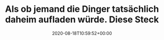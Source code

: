 ---
retweeted: false
source: <a href="https://about.twitter.com/products/tweetdeck" rel="nofollow">TweetDeck</a>
entities:
  user_mentions: []
  urls: []
  symbols: []
  media:
  - expanded_url: https://twitter.com/bascht/status/1295676785393360896/photo/1
    indices:
    - '140'
    - '163'
    url: https://t.co/2dL0drEoGJ
    media_url: http://pbs.twimg.com/media/Efsq9XsXkAAIrD5.png
    id_str: '1295676551619645440'
    id: '1295676551619645440'
    media_url_https: https://pbs.twimg.com/media/Efsq9XsXkAAIrD5.png
    sizes:
      medium:
        w: '750'
        h: '216'
        resize: fit
      large:
        w: '750'
        h: '216'
        resize: fit
      thumb:
        w: '150'
        h: '150'
        resize: crop
      small:
        w: '680'
        h: '196'
        resize: fit
    type: photo
    display_url: pic.twitter.com/2dL0drEoGJ
  hashtags: []
display_text_range:
- '0'
- '163'
favorite_count: '5'
id_str: '1295676785393360896'
truncated: false
retweet_count: '1'
id: '1295676785393360896'
possibly_sensitive: false
created_at: Tue Aug 18 10:59:52 +0000 2020
favorited: false
full_text: |-
  Als ob jemand die Dinger tatsächlich daheim aufladen würde.
  Diese Steckdose ist doch nur der Freiparkschein für die E-Ladesäulenparkplätze.
lang: de
extended_entities:
  media:
  - expanded_url: https://twitter.com/bascht/status/1295676785393360896/photo/1
    indices:
    - '140'
    - '163'
    url: https://t.co/2dL0drEoGJ
    media_url: http://pbs.twimg.com/media/Efsq9XsXkAAIrD5.png
    id_str: '1295676551619645440'
    id: '1295676551619645440'
    media_url_https: https://pbs.twimg.com/media/Efsq9XsXkAAIrD5.png
    sizes:
      medium:
        w: '750'
        h: '216'
        resize: fit
      large:
        w: '750'
        h: '216'
        resize: fit
      thumb:
        w: '150'
        h: '150'
        resize: crop
      small:
        w: '680'
        h: '196'
        resize: fit
    type: photo
    display_url: pic.twitter.com/2dL0drEoGJ
tags:
- pesos/twitter
date: '2020-08-18T10:59:52+00:00'
src: https://twitter.com/bascht/status/1295676785393360896
original_url: https://twitter.com/bascht/status/1295676785393360896
type: twitter_tweet
media_url: https://img.bascht.com/twitter/pbs.twimg.com/media/Efsq9XsXkAAIrD5.png
text: |-
  Als ob jemand die Dinger tatsächlich daheim aufladen würde.
  Diese Steckdose ist doch nur der Freiparkschein für die E-Ladesäulenparkplätze.
title: |-
  Als ob jemand die Dinger tatsächlich daheim aufladen würde.
  Diese Steck

---